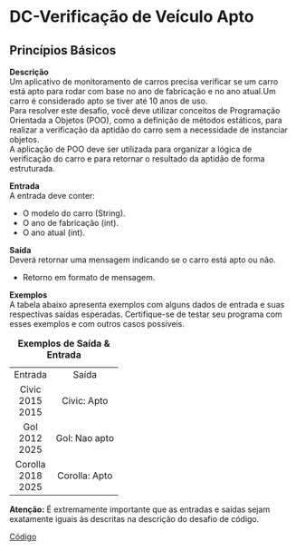 # DC-Verificação de Veículo Apto

## Princípios Básicos 
__Descrição__   
Um aplicativo de monitoramento de carros precisa verificar se um carro está apto para rodar com base no ano de fabricação e no ano atual.Um carro é considerado apto se tiver até 10 anos de uso.  
Para resolver este desafio, você deve utilizar conceitos de Programação Orientada a Objetos (POO), como a definição de métodos estáticos, para realizar a verificação da aptidão do carro sem a necessidade de instanciar objetos.  
A aplicação de POO deve ser utilizada para organizar a lógica de verificação do carro e para retornar o resultado da aptidão de forma estruturada.

__Entrada__  
A entrada deve conter:  
- O modelo do carro (String).
- O ano de fabricação (int).
- O ano atual (int).

__Saída__  
Deverá retornar uma mensagem indicando se o carro está apto ou não.
- Retorno em formato de mensagem.

__Exemplos__  
A tabela abaixo apresenta exemplos com alguns dados de entrada e suas respectivas saídas esperadas. Certifique-se de testar seu programa com esses exemplos e com outros casos possíveis.

<table style="text-align: center; width: 100%;"> 
<caption><b>Exemplos de Saída & Entrada </b></caption>
<tr> 
    <td style="text-align: center;">
        Entrada
    </td>
     <td style="text-align: center;">
        Saída
    </td>
<tr> 
<tr> 
    <td style="text-align: center;">
        Civic </br>
        2015 </br>
        2015
    </td>
    <td style="text-align: center;">
        Civic: Apto
    </td>
<tr> 
<tr> 
    <td style="text-align: center;">
        Gol </br>
        2012 </br>
        2025
    </td>
    <td style="text-align: center;">
        Gol: Nao apto
    </td>
<tr> 
<tr> 
    <td style="text-align: center;">
        Corolla </br>
        2018 </br>
        2025
    </td>
    <td style="text-align: center;">
        Corolla: Apto
    </td>
<tr> 
</table>

__Atenção:__  É extremamente importante que as entradas e saídas sejam exatamente iguais às descritas na descrição do desafio de código.

[Código](https://github.com/thierryLchaves/Suzano---Python-Developer/blob/fd9b021e6c898a1d1a61953e0c3a741a25a0f34d/04-Programa%C3%A7%C3%A3o%20Orientada%20a%20Objetos%20com%20Python/8-DC%20Monitoramento%20e%20Verifica%C3%A7%C3%A3o%20com%20POO/DC-%20Verifica%C3%A7%C3%A3o%20de%20Ve%C3%ADculo%20Apto.py)
